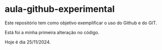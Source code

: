 # aula-github-experimental
Este repositório tem como objetivo exemplificar o uso do Github e do GIT.

Está foi a minha primeira alteração no código.

Hoje é dia 25/11/2024.